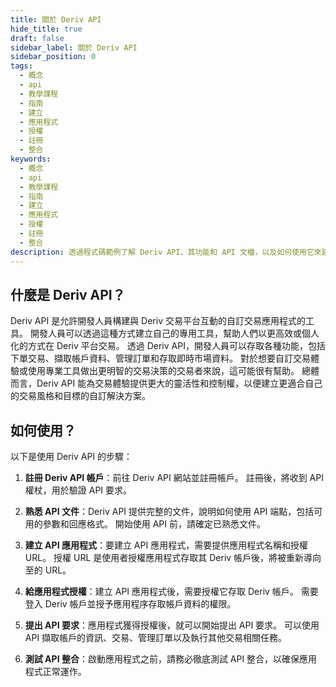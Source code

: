 ```yaml
---
title: 關於 Deriv API
hide_title: true
draft: false
sidebar_label: 關於 Deriv API
sidebar_position: 0
tags:
  - 概念
  - api
  - 教學課程
  - 指南
  - 建立
  - 應用程式
  - 授權
  - 註冊
  - 整合
keywords:
  - 概念
  - api
  - 教學課程
  - 指南
  - 建立
  - 應用程式
  - 授權
  - 註冊
  - 整合
description: 透過程式碼範例了解 Deriv API、其功能和 API 文檔，以及如何使用它來建立交易應用程式。
---
```


## 什麼是 Deriv API？

Deriv API 是允許開發人員構建與 Deriv 交易平台互動的自訂交易應用程式的工具。 開發人員可以透過這種方式建立自己的專用工具，幫助人們以更高效或個人化的方式在 Deriv 平台交易。 透過 Deriv API，開發人員可以存取各種功能，包括下單交易、擷取帳戶資料、管理訂單和存取即時市場資料。 對於想要自訂交易體驗或使用專業工具做出更明智的交易決策的交易者來說，這可能很有幫助。 總體而言，Deriv API 能為交易體驗提供更大的靈活性和控制權，以便建立更適合自己的交易風格和目標的自訂解決方案。

## 如何使用？

以下是使用 Deriv API 的步驟：

1. **註冊 Deriv API 帳戶**：前往 Deriv API 網站並註冊帳戶。 註冊後，將收到 API 權杖，用於驗證 API 要求。

2. **熟悉 API 文件**：Deriv API 提供完整的文件，說明如何使用 API 端點，包括可用的參數和回應格式。 開始使用 API 前，請確定已熟悉文件。

3. **建立 API 應用程式**：要建立 API 應用程式，需要提供應用程式名稱和授權 URL。 授權 URL 是使用者授權應用程式存取其 Deriv 帳戶後，將被重新導向至的 URL。

4. **給應用程式授權**：建立 API 應用程式後，需要授權它存取 Deriv 帳戶。 需要登入 Deriv 帳戶並授予應用程序存取帳戶資料的權限。

5. **提出 API 要求**：應用程式獲得授權後，就可以開始提出 API 要求。 可以使用 API 擷取帳戶的資訊、交易、管理訂單以及執行其他交易相關任務。

6. **測試 API 整合**：啟動應用程式之前，請務必徹底測試 API 整合，以確保應用程式正常運作。
